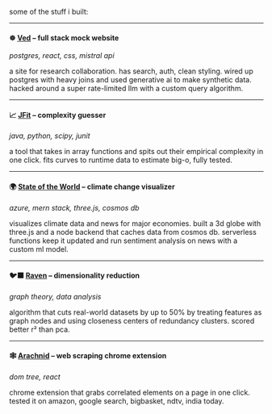 some of the stuff i built:

---

#### ☸️ [Ved](https://ved-one.vercel.app/) – full stack mock website
*postgres, react, css, mistral api*

a site for research collaboration. has search, auth, clean styling. wired up postgres with heavy joins and used generative ai to make synthetic data. hacked around a super rate-limited llm with a custom query algorithm.

---

#### 📈 [JFit](https://github.com/fringewidth/jfit2) – complexity guesser
*java, python, scipy, junit*

a tool that takes in array functions and spits out their empirical complexity in one click. fits curves to runtime data to estimate big-o, fully tested.

---

#### 🌍 [State of the World](https://stateoftheworld.vercel.app/) – climate change visualizer
*azure, mern stack, three.js, cosmos db*

visualizes climate data and news for major economies. built a 3d globe with three.js and a node backend that caches data from cosmos db. serverless functions keep it updated and run sentiment analysis on news with a custom ml model.

---

#### 🐦‍⬛ [Raven](https://github.com/fringewidth/raven) – dimensionality reduction
*graph theory, data analysis*

algorithm that cuts real-world datasets by up to 50% by treating features as graph nodes and using closeness centers of redundancy clusters. scored better r² than pca.

---

#### 🕸️ [Arachnid](https://github.com/dragn0id/arachnid) – web scraping chrome extension
*dom tree, react*

chrome extension that grabs correlated elements on a page in one click. tested it on amazon, google search, bigbasket, ndtv, india today.
